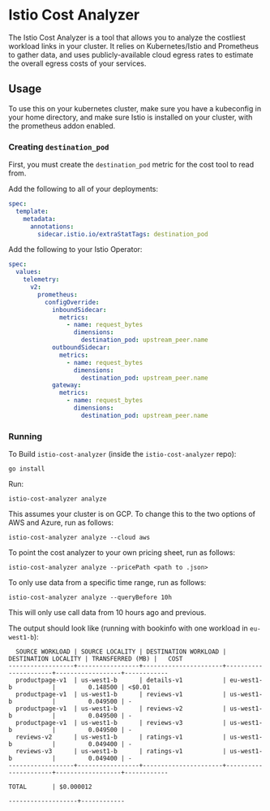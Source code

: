 # Istio Cost Analyzer

The Istio Cost Analyzer is a tool that allows you to analyze the costliest workload links in your cluster. It relies on Kubernetes/Istio and Prometheus to gather
data, and uses publicly-available cloud egress rates to estimate the overall egress costs of your services.

## Usage

To use this on your kubernetes cluster, make sure you have a kubeconfig in your home directory, and make sure Istio is installed on your cluster, with the prometheus addon enabled.

### Creating `destination_pod`

First, you must create the `destination_pod` metric for the cost tool to read from.

Add the following to all of your deployments:

```yaml
spec:
  template:
    metadata:
      annotations:
        sidecar.istio.io/extraStatTags: destination_pod
```

Add the following to your Istio Operator:

```yaml
spec:
  values:
    telemetry:
      v2:
        prometheus:
          configOverride:
            inboundSidecar:
              metrics:
                - name: request_bytes
                  dimensions:
                    destination_pod: upstream_peer.name
            outboundSidecar:
              metrics:
                - name: request_bytes
                  dimensions:
                    destination_pod: upstream_peer.name
            gateway:
              metrics:
                - name: request_bytes
                  dimensions:
                    destination_pod: upstream_peer.name
```


### Running

To Build `istio-cost-analyzer` (inside the `istio-cost-analyzer` repo):

```
go install
```

Run:

```
istio-cost-analyzer analyze
```

This assumes your cluster is on GCP. To change this to the two options of AWS and Azure, run as follows:
```
istio-cost-analyzer analyze --cloud aws
```
To point the cost analyzer to your own pricing sheet, run as follows:
```
istio-cost-analyzer analyze --pricePath <path to .json>
```
To only use data from a specific time range, run as follows:
```
istio-cost-analyzer analyze --queryBefore 10h
```
This will only use call data from 10 hours ago and previous.

The output should look like (running with bookinfo with one workload in `eu-west1-b`): 

```
  SOURCE WORKLOAD | SOURCE LOCALITY | DESTINATION WORKLOAD | DESTINATION LOCALITY | TRANSFERRED (MB) |   COST     
------------------+-----------------+----------------------+----------------------+------------------+------------
  productpage-v1  | us-west1-b      | details-v1           | eu-west1-b           |         0.148500 | <$0.01     
  productpage-v1  | us-west1-b      | reviews-v1           | us-west1-b           |         0.049500 | -          
  productpage-v1  | us-west1-b      | reviews-v2           | us-west1-b           |         0.049500 | -          
  productpage-v1  | us-west1-b      | reviews-v3           | us-west1-b           |         0.049500 | -          
  reviews-v2      | us-west1-b      | ratings-v1           | us-west1-b           |         0.049400 | -          
  reviews-v3      | us-west1-b      | ratings-v1           | us-west1-b           |         0.049400 | -          
------------------+-----------------+----------------------+----------------------+------------------+------------
                                                                                         TOTAL       | $0.000012  
                                                                                  -------------------+------------
```
